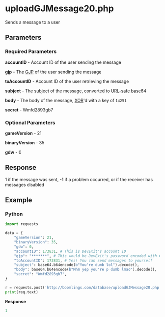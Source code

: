 # uploadGJMessage20.php

Sends a message to a user

## Parameters

### Required Parameters

**accountID** - Account ID of the user sending the message

**gjp** - The [GJP](/docs/topics/gjp.md) of the user sending the message

**toAccountID** - Account ID of the user retrieving the message

**subject** - The subject of the message, converted to [URL-safe base64](/docs/topics/encryption/base64.md)

**body** - The body of the message, [XOR](/docs/topics/encryption/xor.md)'d with a key of `14251`

**secret** - Wmfd2893gb7

### Optional Parameters

**gameVersion** - 21

**binaryVersion** - 35

**gdw** - 0

## Response

1 if the message was sent, -1 if a problem occurred, or if the receiver has messages disabled

## Example

<!-- tabs:start -->

### **Python**

```py
import requests

data = {
    "gameVersion": 21,
    "binaryVersion": 35,
    "gdw": 0,
	"accountID": 173831, # This is DevExit's account ID
	"gjp": "*******", # This would be DevExit's password encoded with GJP encryption
    "toAccountID": 173831, # Yes! You can send messages to yourself
    "subject": base64.b64encode(b"You're dumb lol").decode(),
    "body": base64.b64encode(b"Mhm yep you're p dumb lmao").decode(),
    "secret": "Wmfd2893gb7",
}

r = requests.post('http://boomlings.com/database/uploadGJMessage20.php', data=data)
print(req.text)
```

**Response**
```py
1
```

<!-- tabs:end -->
